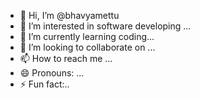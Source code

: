 - 👋 Hi, I’m @bhavyamettu
- 👀 I’m interested in software developing ...
- 🌱 I’m currently learning  coding...
- 💞️ I’m looking to collaborate on ...
- 📫 How to reach me ...
- 😄 Pronouns: ...
- ⚡ Fun fact:..

<!---
bhavyamettu/bhavyamettu is a ✨ special ✨ repository because its `README.md` (this file) appears on your GitHub profile.
You can click the Preview link to take a look at your changes.
--->
